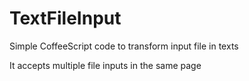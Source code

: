 TextFileInput
=============

Simple CoffeeScript code to transform input file in texts

It accepts multiple file inputs in the same page

